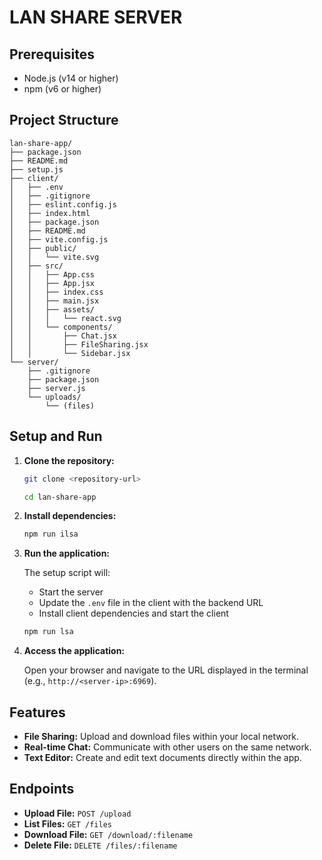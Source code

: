 # LAN SHARE SERVER

## Prerequisites

- Node.js (v14 or higher)
- npm (v6 or higher)

## Project Structure

```
lan-share-app/
├── package.json
├── README.md
├── setup.js
├── client/
│   ├── .env
│   ├── .gitignore
│   ├── eslint.config.js
│   ├── index.html
│   ├── package.json
│   ├── README.md
│   ├── vite.config.js
│   ├── public/
│   │   └── vite.svg
│   ├── src/
│   │   ├── App.css
│   │   ├── App.jsx
│   │   ├── index.css
│   │   ├── main.jsx
│   │   ├── assets/
│   │   │   └── react.svg
│   │   └── components/
│   │       ├── Chat.jsx
│   │       ├── FileSharing.jsx
│   │       └── Sidebar.jsx
└── server/
    ├── .gitignore
    ├── package.json
    ├── server.js
    └── uploads/
        └── (files)
```

## Setup and Run

1. **Clone the repository:**

    ```sh
    git clone <repository-url>
    
    cd lan-share-app
    ```

2. **Install dependencies:**

    ```sh
    npm run ilsa
    ```

3. **Run the application:**

    The setup script will:
    - Start the server
    - Update the `.env` file in the client with the backend URL
    - Install client dependencies and start the client

    ```sh
    npm run lsa
    ```

4. **Access the application:**

    Open your browser and navigate to the URL displayed in the terminal (e.g., `http://<server-ip>:6969`).

## Features

- **File Sharing:** Upload and download files within your local network.
- **Real-time Chat:** Communicate with other users on the same network.
- **Text Editor:** Create and edit text documents directly within the app.

## Endpoints

- **Upload File:** `POST /upload`
- **List Files:** `GET /files`
- **Download File:** `GET /download/:filename`
- **Delete File:** `DELETE /files/:filename`